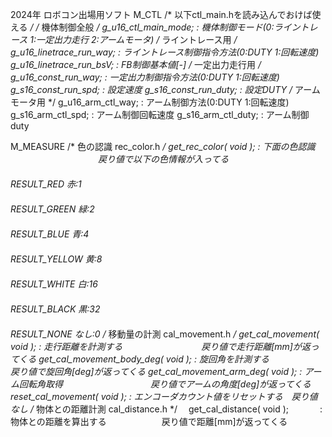 2024年 ロボコン出場用ソフト
M_CTL
/* 以下ctl_main.hを読み込んでおけば使える */
/* 機体制御全般 */
 g_u16_ctl_main_mode;                  : 機体制御モード(0:ライントレース 1:一定出力走行 2:アームモータ)
/* ライントレース用 */
 g_u16_linetrace_run_way;              : ライントレース制御指令方法(0:DUTY 1:回転速度)
 g_u16_linetrace_run_bsV;              : FB制御基本値[-]
 /* 一定出力走行用 */
 g_u16_const_run_way;                  : 一定出力制御指令方法(0:DUTY 1:回転速度)
 g_s16_const_run_spd;                  : 設定速度
 g_s16_const_run_duty;                 : 設定DUTY
 /* アームモータ用 */
 g_u16_arm_ctl_way;                    : アーム制御方法(0:DUTY 1:回転速度)
 g_s16_arm_ctl_spd;                    : アーム制御回転速度
 g_s16_arm_ctl_duty;                   : アーム制御duty

M_MEASURE
 /* 色の認識 rec_color.h */
 get_rec_color( void );                 : 下面の色認識 　　　　　　　　　　戻り値で以下の色情報が入ってる
 　　　　　　　　　　　　　　　　　　　　　　　　　　　　　　　　　　　　　　　RESULT_RED     赤:1 　　　　　　　　　　　　　　　　　　　　　　　　　　　　　　　　　　　　　　　                              RESULT_GREEN   緑:2
    　　　　　　　　　　　　　　　　　　　　　　　　　　　　　　　　　　　　　 RESULT_BLUE    青:4
    　　　　　　　　　　　　　　　　　　　　　　　　　　　　　　　　　　　　　 RESULT_YELLOW  黄:8
    　　　　　　　　　　　　　　　　　　　　　　　　　　　　　　　　　　　　　 RESULT_WHITE   白:16
   　　　　　　　　　　　　　　　　　　　　　　　　　　　　　　　　　　　　　　RESULT_BLACK   黒:32
   　　　　　　　　　　　　　　　　　　　　　　　　　　　　　　　　　　　　　　RESULT_NONE    なし:0
  /* 移動量の計測 cal_movement.h */
  get_cal_movement( void );            : 走行距離を計測する　　　　　　　　　戻り値で走行距離[mm]が返ってくる
  get_cal_movement_body_deg( void );   : 旋回角を計測する　　　　　　　　　　戻り値で旋回角[deg]が返ってくる
  get_cal_movement_arm_deg( void );    : アーム回転角取得　　　　　　　　　　戻り値でアームの角度[deg]が返ってくる
  reset_cal_movement( void );          : エンコーダカウント値をリセットする　戻り値なし
  /* 物体との距離計測 cal_distance.h */
　get_cal_distance( void );      　　　 : 物体との距離を算出する 　　　　　　戻り値で距離[mm]が返ってくる